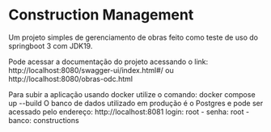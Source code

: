 # Construction Management
Um projeto simples de gerenciamento de obras feito como teste de uso do springboot 3 com JDK19.

Pode acessar a documentação do projeto acessando o link:
http://localhost:8080/swagger-ui/index.html#/
ou
http://localhost:8080/obras-odc.html

Para subir a aplicação usando docker utilize o comando: docker compose up --build
O banco de dados utilizado em produção é o Postgres e pode ser acessado pelo endereço: http://localhost:8081
login: root - senha: root - banco: constructions
